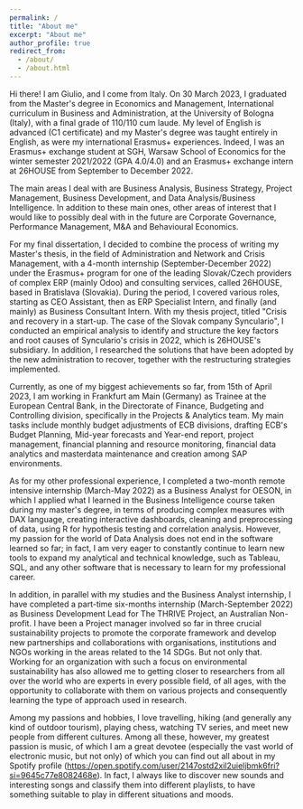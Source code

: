 ```yaml
---
permalink: /
title: "About me"
excerpt: "About me"
author_profile: true
redirect_from: 
  - /about/
  - /about.html
---
```


Hi there! I am Giulio, and I come from Italy. On 30 March 2023, I graduated from the Master's degree in Economics and Management, International curriculum in Business and Administration, at the University of Bologna (Italy), with a final grade of 110/110 cum laude. My level of English is advanced (C1 certificate) and my Master's degree was taught entirely in English, as were my international Erasmus+ experiences. Indeed, I was an Erasmus+ exchange student at SGH, Warsaw School of Economics for the winter semester 2021/2022 (GPA 4.0/4.0) and an Erasmus+ exchange intern at 26HOUSE from September to December 2022.

The main areas I deal with are Business Analysis, Business Strategy, Project Management, Business Development, and Data Analysis/Business Intelligence.
In addition to these main ones, other areas of interest that I would like to possibly deal with in the future are Corporate Governance, Performance Management, M&A and Behavioural Economics.
                          
For my final dissertation, I decided to combine the process of writing my Master's thesis, in the field of Administration and Network and Crisis Management, with a 4-month internship (September-December 2022) under the Erasmus+ program for one of the leading Slovak/Czech providers of complex ERP (mainly Odoo) and consulting services, called 26HOUSE, based in Bratislava (Slovakia). During the period, I covered various roles, starting as CEO Assistant, then as ERP Specialist Intern, and finally (and mainly) as Business Consultant Intern. With my thesis project, titled "Crisis and recovery in a start-up. The case of the Slovak company Synculario", I conducted an empirical analysis to identify and structure the key factors and root causes of Synculario's crisis in 2022, which is 26HOUSE's subsidiary. In addition, I researched the solutions that have been adopted by the new administration to recover, together with the restructuring strategies implemented.

Currently, as one of my biggest achievements so far, from 15th of April 2023, I am working in Frankfurt am Main (Germany) as Trainee at the European Central Bank, in the Directorate of Finance, Budgeting and Controlling division, specifically in the Projects & Analytics team. My main tasks include monthly budget adjustments of ECB divisions, drafting ECB's Budget Planning, Mid-year forecasts and Year-end report, project management, financial planning and resource monitoring, financial data analytics and masterdata maintenance and creation among SAP environments.

As for my other professional experience, I completed a two-month remote intensive internship (March-May 2022) as a Business Analyst for OESON, in which I applied what I learned in the Business Intelligence course taken during my master's degree, in terms of producing 
                          complex measures with DAX language, creating interactive dashboards, cleaning and preprocessing of data, using R for hypothesis testing and correlation analysis. However, my passion for the world of Data Analysis does not end in the software learned so far; in fact, 
                          I am very eager to constantly continue to learn new tools to expand my analytical and technical knowledge, such as Tableau, SQL, and any other software that is necessary to learn for my professional career.
                          
   In addition, in parallel with my studies and the Business Analyst internship, I have completed a part-time six-months internship (March-September 2022) as Business Development Lead for The THRIVE Project, an Australian Non-profit. 
I have been a Project manager involved so far in three crucial sustainability projects to promote the corporate framework and develop new partnerships and collaborations with organisations, institutions and NGOs working in the areas related to the 14 SDGs.
But not only that. Working for an organization with such a focus on environmental sustainability has also allowed me to getting closer to researchers from all over the world who are experts in every possible field, of all ages, with the opportunity to collaborate with them on various projects and consequently learning the type of approach used in research.

Among my passions and hobbies, I love travelling, hiking (and generally any kind of outdoor tourism), playing chess, watching TV series, and meet new people from different cultures. Among all these, however, my greatest passion is music, of which I am a great devotee (especially the vast world of electronic music, but not only) of which you can find out all about in my Spotify profile (https://open.spotify.com/user/2147ostd2xil2uieljbmk6fri?si=9645c77e8082468e). In fact, I always like to discover new sounds and interesting songs and classify them into different playlists, to have something suitable to play in different situations and moods.

